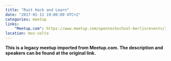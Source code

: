 ```yaml
---
title: "Rust Hack and Learn"
date: "2017-01-11 19:00:00 UTC+2"
categories: meetup 
links:
    "Meetup.com": https://www.meetup.com/opentechschool-berlin/events/236277534/
location: moz-volta
---
```


<strong>This is a legacy meetup imported from Meetup.com. The description and speakers can be found at the original link.</strong>